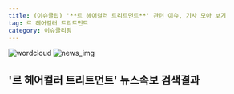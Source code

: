 ```yaml
---
title: (이슈클립) '**르 헤어컬러 트리트먼트**' 관련 이슈, 기사 모아 보기
tag: 르 헤어컬러 트리트먼트
category: 이슈클리핑
---
```

![wordcloud](https://s3.ap-northeast-2.amazonaws.com/lyrics101-wordcloud/2018-09-12-1536707400.png)
![news_img](https://user-images.githubusercontent.com/42597476/44507050-1206f400-a6e4-11e8-8d98-7ffbfebb353f.png)
## **'**르 헤어컬러 트리트먼트**'** 뉴스속보 검색결과

